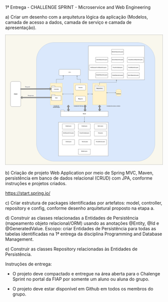1ª Entrega - CHALLENGE SPRINT - Microservice and Web Engineering

a) Criar um desenho com a arquitetura lógica da aplicação (Modelos, camada de acesso a dados, camada de serviço e camada de apresentação).

![](ArquiteturaLógicaAplicação.png)

b) Criação de projeto Web Application por meio de Spring MVC, Maven, persistência em banco de dados relacional (CRUD) com JPA, conforme instruções e projetos criados.

https://start.spring.io/

c) Criar estrutura de packages identificadas por artefatos: model, controller, repository e config, conforme desenho arquitetural proposto na etapa a.

d) Construir as classes relacionadas a Entidades de Persistência (mapeamento objeto relacional/ORM) usando as anotações @Entity, @Id e @GeneratedValue. Escopo: criar Entidades de Persistência para todas as tabelas identificadas na 1ª entrega da disciplina Programming and Database Management.

e) Construir as classes Repository relacionadas às Entidades de Persistência.

Instruções de entrega:

- O projeto deve compactado e entregue na área aberta para o Chalenge Sprint no portal da FIAP por somente um aluno ou aluna do grupo.

- O projeto deve estar disponível em Github em todos os membros do grupo.

